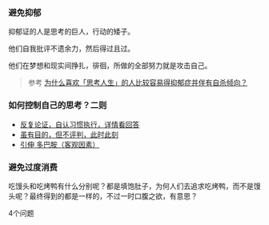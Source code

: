 ### 避免抑郁

抑郁证的人是思考的巨人，行动的矮子。

他们自我批评不遗余力，然后得过且过。

他们在梦想和现实间挣扎，徘徊，所做的全部努力就是攻击自己。

> 参考 [为什么喜欢「思考人生」的人比较容易得抑郁症并伴有自杀倾向？](https://www.zhihu.com/question/20783406)

### 如何控制自己的思考？二则

* [反复论证，自认习惯执行，详情看回答](https://www.zhihu.com/question/21961293/answer/577436136)
* [虽有目的，但不评判，此时此刻](https://www.zhihu.com/question/21961293/answer/569839196)
* [引伸 多巴胺（客观因素）](https://www.zhihu.com/question/29692934/answer/845610471)


### 避免过度消费

吃馒头和吃烤鸭有什么分别呢？都是填饱肚子，为何人们去追求吃烤鸭，而不是馒头呢？最终得到的都是一样的，不过一时口腹之欲，有意思？

4个问题
